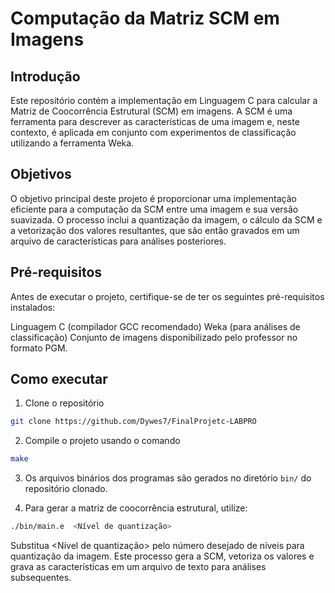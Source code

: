 # Computação da Matriz SCM em Imagens
## Introdução
Este repositório contém a implementação em Linguagem C para calcular a Matriz de Coocorrência Estrutural (SCM) em imagens. A SCM é uma ferramenta para descrever as características de uma imagem e, neste contexto, é aplicada em conjunto com experimentos de classificação utilizando a ferramenta Weka.
## Objetivos
O objetivo principal deste projeto é proporcionar uma implementação eficiente para a computação da SCM entre uma imagem e sua versão suavizada. O processo inclui a quantização da imagem, o cálculo da SCM e a vetorização dos valores resultantes, que são então gravados em um arquivo de características para análises posteriores.

## Pré-requisitos
Antes de executar o projeto, certifique-se de ter os seguintes pré-requisitos instalados:

Linguagem C (compilador GCC recomendado)
Weka (para análises de classificação)
Conjunto de imagens disponibilizado pelo professor no formato PGM.

## Como executar

1. Clone o repositório

```bash
git clone https://github.com/Dywes7/FinalProjetc-LABPRO
```

2. Compile o projeto usando o comando

```bash
make
```

3. Os arquivos binários dos programas são gerados no diretório `bin/` do repositório clonado.

4. Para gerar a matriz de coocorrência estrutural, utilize:

```bash
./bin/main.e  <Nível de quantização>
```
Substitua <Nível de quantização> pelo número desejado de níveis para quantização da imagem. Este processo gera a SCM, vetoriza os valores e grava as características em um arquivo de texto para análises subsequentes.
